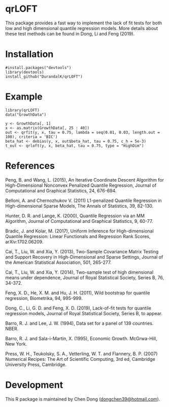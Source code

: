# qrLOFT
This package provides a fast way to implement the lack of fit tests for both low and high dimensional quantile regression models. More details about these test methods can be found in Dong, Li and Feng (2019).

# Installation
```
#install.packages("devtools")
library(devtools)
install_github("DurandalK/qrLOFT")
```  
# Example
```
library(qrLOFT)
data("GrowthData")

y <- GrowthData[, 1]
x <- as.matrix(GrowthData[, 25 : 40])
out <- qrfit(y, x, tau = 0.75, lambda = seq(0.01, 0.03, length.out = 100), criteria = 'BIC')
beta_hat <- debias(y, x, out$beta_hat, tau = 0.75, c_h = 5e-3)
t_out <- qrloft(y, x, beta_hat, tau = 0.75, type = "HighDim")
```
# References
Peng, B. and Wang, L. (2015), An Iterative Coordinate Descent Algorithm for High-Dimensional Nonconvex Penalized Quantile Regression, Journal of Computational and Graphical Statistics, 24, 676-694.
    
Belloni, A. and Chernozhukov V. (2011) L1-penalized Quantile Regression in High-dimensional Sparse Models, The Annals of Statistics, 39, 82-130.

Hunter, D. R. and Lange, K. (2000), Quantile Regression via an MM Algorithm, Journal of Computational and Graphical Statistics, 9, 60-77.

Bradic, J. and Kolar, M. (2017), Uniform Inference for High-dimensional Quantile Regression: Linear Functionals and Regression Rank Scores, arXiv:1702.06209.

Cai, T., Liu, W. and Xia, Y. (2013), Two-Sample Covariance Matrix Testing and Support Recovery in High-Dimensional and Sparse Settings, Journal of the American Statistical Association, 501, 265-277.
    
Cai, T., Liu, W. and Xia, Y. (2014), Two-sample test of high dimensional means under dependence, Journal of Royal Statistical Society, Series B, 76, 34-372.

Feng, X. D., He, X. M. and Hu, J. H. (2011), Wild bootstrap for quantile regression, Biometrika, 94, 995-999.
    
Dong, C., Li, G. D. and Feng, X. D. (2019), Lack-of-fit tests for quantile regression models, Journal of Royal Statistical Society, Series B, to appear.

Barro, R. J. and Lee, J. W. (1994), Data set for a panel of 139 countries. NBER.

Barro, R. J. and Sala-i-Martin, X. (1995), Economic Growth. McGrwa-Hill, New York.

Press, W. H., Teukolsky, S. A., Vetterling, W. T. and Flannery, B. P. (2007) Numerical Recipes: The Art of Scientific Computing, 3rd ed, Cambridge University Press, Cambridge.

# Development
This R package is maintained by Chen Dong (dongchen39@hotmail.com).